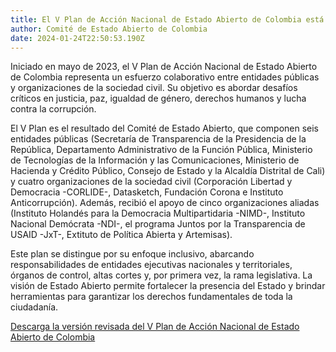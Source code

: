 ```yaml
---
title: El V Plan de Acción Nacional de Estado Abierto de Colombia está disponible
author: Comité de Estado Abierto de Colombia
date: 2024-01-24T22:50:53.190Z
---
```

Iniciado en mayo de 2023, el V Plan de Acción Nacional de Estado Abierto de Colombia representa un esfuerzo colaborativo entre entidades públicas y organizaciones de la sociedad civil. Su objetivo es abordar desafíos críticos en justicia, paz, igualdad de género, derechos humanos y lucha contra la corrupción.

El V Plan es el resultado del Comité de Estado Abierto, que componen seis entidades públicas (Secretaría de Transparencia de la Presidencia de la República, Departamento Administrativo de la Función Pública, Ministerio de Tecnologías de la Información y las Comunicaciones, Ministerio de Hacienda y Crédito Público, Consejo de Estado y la Alcaldía Distrital de Cali) y cuatro organizaciones de la sociedad civil (Corporación Libertad y Democracia -CORLIDE-, Datasketch, Fundación Corona e Instituto Anticorrupción). Además, recibió el apoyo de cinco organizaciones aliadas (Instituto Holandés para la Democracia Multipartidaria -NIMD-, Instituto Nacional Demócrata -NDI-, el programa Juntos por la Transparencia de USAID -JxT-, Extituto de Política Abierta y Artemisas).

Este plan se distingue por su enfoque inclusivo, abarcando responsabilidades de entidades ejecutivas nacionales y territoriales, órganos de control, altas cortes y, por primera vez, la rama legislativa. La visión de Estado Abierto permite fortalecer la presencia del Estado y brindar herramientas para garantizar los derechos fundamentales de toda la ciudadanía.

[Descarga la versión revisada del V Plan de Acción Nacional de Estado Abierto de Colombia](https://www.opengovpartnership.org/wp-content/uploads/2024/01/Colombia_Action-Plan_2023-2025_December_Revised.pdf)